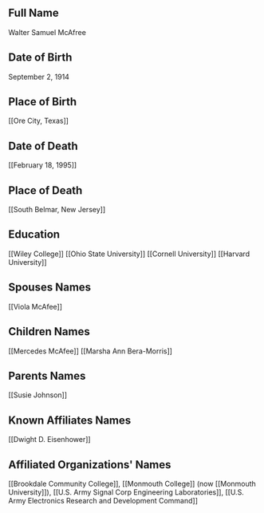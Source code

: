 ## Full Name
Walter Samuel McAfree

## Date of Birth
September 2, 1914

## Place of Birth
[[Ore City, Texas]]

## Date of Death
[[February 18, 1995]]

## Place of Death
[[South Belmar, New Jersey]]

## Education
[[Wiley College]]
[[Ohio State University]]
[[Cornell University]]
[[Harvard University]]

## Spouses Names
[[Viola McAfee]]

## Children Names
[[Mercedes McAfee]]
[[Marsha Ann Bera-Morris]]

## Parents Names
[[Susie Johnson]]

## Known Affiliates Names
[[Dwight D. Eisenhower]]

## Affiliated Organizations' Names
[[Brookdale Community College]], [[Monmouth College]] (now [[Monmouth University]]), [[U.S. Army Signal Corp Engineering Laboratories]], [[U.S. Army Electronics Research and Development Command]]

